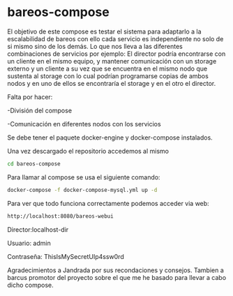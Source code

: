 # bareos-compose

El objetivo de este compose es testar el sistema para adaptarlo a la escalabilidad de bareos con ello cada servicio es independiente no solo de si mismo sino de los demás. Lo que nos lleva a las diferentes combinaciones de servicios por ejemplo:
El director podría encontrarse con un cliente en el mismo equipo, y mantener comunicación con un storage externo y un cliente a su vez que se encuentra en el mismo nodo que sustenta al storage con lo cual podrían programarse copias de ambos nodos y en uno de ellos se encontraría el storage y en el otro el director.

Falta por hacer:

-División del compose

-Comunicación en diferentes nodos con los servicios

Se debe tener el paquete docker-engine y docker-compose instalados.

Una vez descargado el repositorio accedemos al mismo
```sh
cd bareos-compose
```
Para llamar al compose se usa el siguiente comando:

```sh
docker-compose -f docker-compose-mysql.yml up -d
```
Para ver que todo funciona correctamente podemos acceder via web:

```sh
http://localhost:8080/bareos-webui
```
Director:localhost-dir

Usuario: admin

Contraseña: ThisIsMySecretUIp4ssw0rd

Agradecimientos a Jandrada por sus recondaciones y consejos.
Tambien a barcus promotor del proyecto sobre el que me he basado para llevar a cabo dicho compose.
